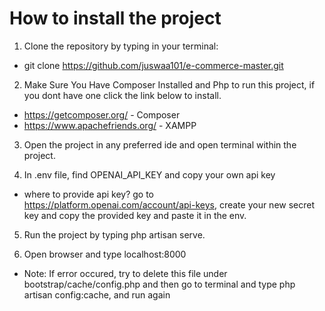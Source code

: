 # How to install the project

1. Clone the repository by typing in your terminal:

-   git clone https://github.com/juswaa101/e-commerce-master.git

2. Make Sure You Have Composer Installed and Php to run this project, if you dont have one click the link below to install.

-   https://getcomposer.org/ - Composer
-   https://www.apachefriends.org/ - XAMPP

3. Open the project in any preferred ide and open terminal within the project.

3. In .env file, find OPENAI_API_KEY and copy your own api key
- where to provide api key? go to https://platform.openai.com/account/api-keys, create your new secret key and copy the provided key and paste it in the env.

5. Run the project by typing php artisan serve.

6. Open browser and type localhost:8000

 - <p>Note: If error occured, try to delete this file under bootstrap/cache/config.php and then go to terminal and type php artisan config:cache, and run again</p>
